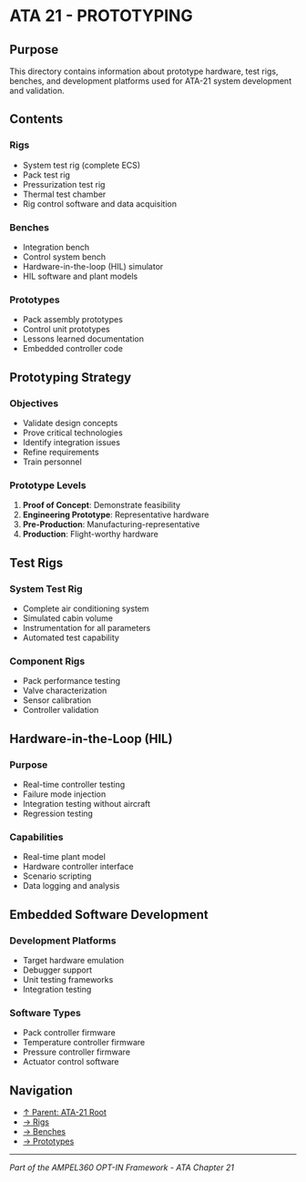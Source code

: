 # ATA 21 - PROTOTYPING

## Purpose

This directory contains information about prototype hardware, test rigs, benches, and development platforms used for ATA-21 system development and validation.

## Contents

### Rigs
- System test rig (complete ECS)
- Pack test rig
- Pressurization test rig
- Thermal test chamber
- Rig control software and data acquisition

### Benches
- Integration bench
- Control system bench
- Hardware-in-the-loop (HIL) simulator
- HIL software and plant models

### Prototypes
- Pack assembly prototypes
- Control unit prototypes
- Lessons learned documentation
- Embedded controller code

## Prototyping Strategy

### Objectives
- Validate design concepts
- Prove critical technologies
- Identify integration issues
- Refine requirements
- Train personnel

### Prototype Levels
1. **Proof of Concept**: Demonstrate feasibility
2. **Engineering Prototype**: Representative hardware
3. **Pre-Production**: Manufacturing-representative
4. **Production**: Flight-worthy hardware

## Test Rigs

### System Test Rig
- Complete air conditioning system
- Simulated cabin volume
- Instrumentation for all parameters
- Automated test capability

### Component Rigs
- Pack performance testing
- Valve characterization
- Sensor calibration
- Controller validation

## Hardware-in-the-Loop (HIL)

### Purpose
- Real-time controller testing
- Failure mode injection
- Integration testing without aircraft
- Regression testing

### Capabilities
- Real-time plant model
- Hardware controller interface
- Scenario scripting
- Data logging and analysis

## Embedded Software Development

### Development Platforms
- Target hardware emulation
- Debugger support
- Unit testing frameworks
- Integration testing

### Software Types
- Pack controller firmware
- Temperature controller firmware
- Pressure controller firmware
- Actuator control software

## Navigation

- [↑ Parent: ATA-21 Root](../README.md)
- [→ Rigs](RIGS/)
- [→ Benches](BENCHES/)
- [→ Prototypes](PROTOTYPES/)

---

*Part of the AMPEL360 OPT-IN Framework - ATA Chapter 21*
